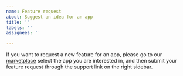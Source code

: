 ```yaml
---
name: Feature request
about: Suggest an idea for an app
title: ''
labels: ''
assignees: ''

---
```


If you want to request a new feature for an app, please go to our [marketplace](https://www.contentful.com/marketplace/) select the app you are interested in, and then submit your feature request through the support link on the right sidebar.
